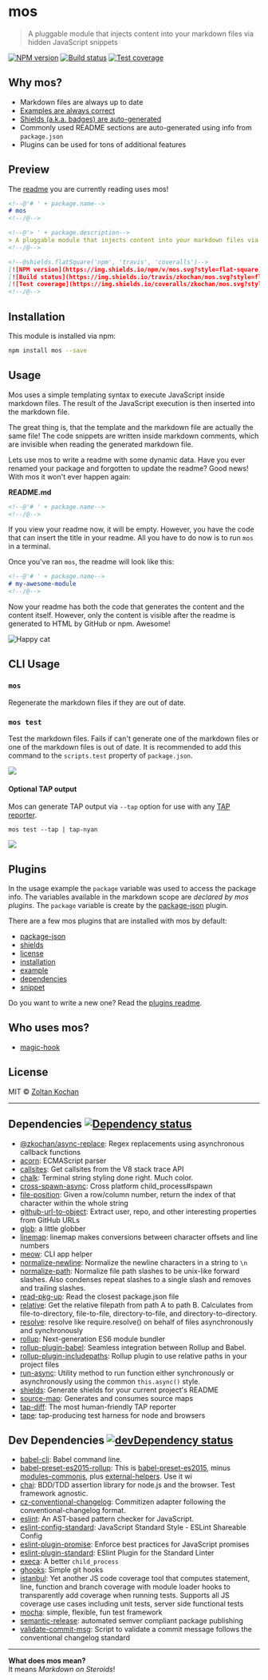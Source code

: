 <!--@'# ' + package.name-->
# mos
<!--/@-->

<!--@'> ' + package.description-->
> A pluggable module that injects content into your markdown files via hidden JavaScript snippets
<!--/@-->

<!--@shields.flatSquare('npm', 'travis', 'coveralls')-->
[![NPM version](https://img.shields.io/npm/v/mos.svg?style=flat-square)](https://www.npmjs.com/package/mos)
[![Build status](https://img.shields.io/travis/zkochan/mos.svg?style=flat-square)](https://travis-ci.org/zkochan/mos)
[![Test coverage](https://img.shields.io/coveralls/zkochan/mos.svg?style=flat-square)](https://coveralls.io/r/zkochan/mos?branch=master)
<!--/@-->


## Why mos?

* Markdown files are always up to date
* [Examples are always correct][mos-plugin-example]
* [Shields (a.k.a. badges) are auto-generated][mos-plugin-shields]
* Commonly used README sections are auto-generated using info from `package.json`
* Plugins can be used for tons of additional features


## Preview

The [readme][] you are currently reading uses mos!

``` md
<!--@'# ' + package.name-->
# mos
<!--/@-->

<!--@'> ' + package.description-->
> A pluggable module that injects content into your markdown files via hidden JavaScript snippets
<!--/@-->

<!--@shields.flatSquare('npm', 'travis', 'coveralls')-->
[![NPM version](https://img.shields.io/npm/v/mos.svg?style=flat-square)](https://www.npmjs.com/package/mos)
[![Build status](https://img.shields.io/travis/zkochan/mos.svg?style=flat-square)](https://travis-ci.org/zkochan/mos)
[![Test coverage](https://img.shields.io/coveralls/zkochan/mos.svg?style=flat-square)](https://coveralls.io/r/zkochan/mos?branch=master)
<!--/@-->
```


<!--@installation()-->
## Installation

This module is installed via npm:

``` sh
npm install mos --save
```
<!--/@-->


## Usage

Mos uses a simple templating syntax to execute JavaScript inside markdown files. The result of the JavaScript execution is then inserted into the markdown file.

The great thing is, that the template and the markdown file are actually the same file! The code snippets are written inside markdown comments, which are invisible when reading the generated markdown file.

Lets use mos to write a readme with some dynamic data. Have you ever renamed your package and forgotten to update the readme? Good news! With mos it won't ever happen again:

**README.md**

``` md
<!--@'# ' + package.name-->
<!--/@-->
```

If you view your readme now, it will be empty. However, you have the code that can insert the title in your readme. All you have to do now is to run `mos` in a terminal.

Once you've ran `mos`, the readme will look like this:

``` md
<!--@'# ' + package.name-->
# my-awesome-module
<!--/@-->
```

Now your readme has both the code that generates the content and the content itself. However, only the content is visible after the readme is generated to HTML by GitHub or npm. Awesome!

![Happy cat](http://i.imgur.com/JG9BXxe.jpg)


## CLI Usage

### `mos`

Regenerate the markdown files if they are out of date.


### `mos test`

Test the markdown files. Fails if can't generate one of the markdown files or one of the markdown files is out of date. It is recommended to add this command to the `scripts.test` property of `package.json`.

![](http://i.imgur.com/t6CLmMS.png?1)


#### Optional TAP output

Mos can generate TAP output via `--tap` option for use with any [TAP reporter](https://github.com/sindresorhus/awesome-tap#reporters).

``` console
mos test --tap | tap-nyan
```

![](http://i.imgur.com/jet4ZAG.png?2)


## Plugins

In the usage example the `package` variable was used to access the package info. The variables available in the markdown scope are *declared by mos plugins*. The `package` variable is create by the [package-json](./plugins/package-json) plugin.

There are a few mos plugins that are installed with mos by default:

* [package-json](./plugins/mos-plugin-package-json)
* [shields][mos-plugin-shields]
* [license](./plugins/mos-plugin-license)
* [installation](./plugins/mos-plugin-installation)
* [example][mos-plugin-example]
* [dependencies](./plugins/mos-plugin-dependencies)
* [snippet](./plugins/mos-plugin-snippet)

Do you want to write a new one? Read the [plugins readme](./plugins/README.md).


## Who uses mos?

* [magic-hook](https://github.com/zkochan/magic-hook)


<!--@license()-->
## License

MIT © [Zoltan Kochan](http://kochan.io)
<!--/@-->

***

<!--@dependencies({ shield: 'flat-square' })-->
## Dependencies [![Dependency status](https://img.shields.io/david/zkochan/mos.svg?style=flat-square)](https://david-dm.org/zkochan/mos)

- [@zkochan/async-replace](https://github.com/zkochan/async-replace): Regex replacements using asynchronous callback functions
- [acorn](https://github.com/ternjs/acorn): ECMAScript parser
- [callsites](https://github.com/sindresorhus/callsites): Get callsites from the V8 stack trace API
- [chalk](https://github.com/chalk/chalk): Terminal string styling done right. Much color.
- [cross-spawn-async](https://github.com/IndigoUnited/node-cross-spawn-async): Cross platform child_process#spawn
- [file-position](https://github.com/hughsk/file-position): Given a row/column number, return the index of that character within the whole string
- [github-url-to-object](https://github.com/zeke/github-url-to-object): Extract user, repo, and other interesting properties from GitHub URLs
- [glob](https://github.com/isaacs/node-glob): a little globber
- [linemap](https://npmjs.org/package/linemap): linemap makes conversions between character offsets and line numbers
- [meow](https://github.com/sindresorhus/meow): CLI app helper
- [normalize-newline](https://github.com/sindresorhus/normalize-newline): Normalize the newline characters in a string to `\n`
- [normalize-path](https://github.com/jonschlinkert/normalize-path): Normalize file path slashes to be unix-like forward slashes. Also condenses repeat slashes to a single slash and removes and trailing slashes.
- [read-pkg-up](https://github.com/sindresorhus/read-pkg-up): Read the closest package.json file
- [relative](https://github.com/jonschlinkert/relative): Get the relative filepath from path A to path B. Calculates from file-to-directory, file-to-file, directory-to-file, and directory-to-directory.
- [resolve](https://github.com/substack/node-resolve): resolve like require.resolve() on behalf of files asynchronously and synchronously
- [rollup](https://github.com/rollup/rollup): Next-generation ES6 module bundler
- [rollup-plugin-babel](https://github.com/rollup/rollup-plugin-babel): Seamless integration between Rollup and Babel.
- [rollup-plugin-includepaths](https://github.com/dot-build/rollup-plugin-includepaths): Rollup plugin to use relative paths in your project files
- [run-async](https://github.com/sboudrias/run-async): Utility method to run function either synchronously or asynchronously using the common `this.async()` style.
- [shields](https://github.com/kenany/shields): Generate shields for your current project's README
- [source-map](https://github.com/mozilla/source-map): Generates and consumes source maps
- [tap-diff](https://github.com/axross/tap-diff): The most human-friendly TAP reporter
- [tape](https://github.com/substack/tape): tap-producing test harness for node and browsers

<!--/@-->


<!--@devDependencies({ shield: 'flat-square' })-->
## Dev Dependencies [![devDependency status](https://img.shields.io/david/dev/zkochan/mos.svg?style=flat-square)](https://david-dm.org/zkochan/mos#info=devDependencies)

- [babel-cli](https://github.com/babel/babel/blob/master/packages): Babel command line.
- [babel-preset-es2015-rollup](https://npmjs.org/package/babel-preset-es2015-rollup): This is [babel-preset-es2015](http://babeljs.io/docs/plugins/preset-es2015/), minus [modules-commonjs](http://babeljs.io/docs/plugins/transform-es2015-modules-commonjs/), plus [external-helpers](http://babeljs.io/docs/plugins/external-helpers/). Use it wi
- [chai](https://github.com/chaijs/chai): BDD/TDD assertion library for node.js and the browser. Test framework agnostic.
- [cz-conventional-changelog](https://github.com/commitizen/cz-conventional-changelog): Commitizen adapter following the conventional-changelog format.
- [eslint](https://github.com/eslint/eslint): An AST-based pattern checker for JavaScript.
- [eslint-config-standard](https://github.com/feross/eslint-config-standard): JavaScript Standard Style - ESLint Shareable Config
- [eslint-plugin-promise](https://github.com/xjamundx/eslint-plugin-promise): Enforce best practices for JavaScript promises
- [eslint-plugin-standard](https://github.com/xjamundx/eslint-plugin-standard): ESlint Plugin for the Standard Linter
- [execa](https://github.com/sindresorhus/execa): A better `child_process`
- [ghooks](https://github.com/gtramontina/ghooks): Simple git hooks
- [istanbul](https://github.com/gotwarlost/istanbul): Yet another JS code coverage tool that computes statement, line, function and branch coverage with module loader hooks to transparently add coverage when running tests. Supports all JS coverage use cases including unit tests, server side functional tests
- [mocha](https://github.com/mochajs/mocha): simple, flexible, fun test framework
- [semantic-release](https://github.com/semantic-release/semantic-release): automated semver compliant package publishing
- [validate-commit-msg](https://github.com/kentcdodds/validate-commit-msg): Script to validate a commit message follows the conventional changelog standard

<!--/@-->

***

**What does mos mean?**
<br>
It means *Markdown on Steroids*!

[readme]: https://raw.githubusercontent.com/zkochan/mos/master/README.md
[mos-plugin-example]: ./plugins/mos-plugin-example
[mos-plugin-shields]: ./plugins/mos-plugin-shields
